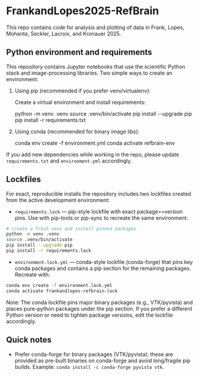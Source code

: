# FrankandLopes2025-RefBrain
This repo contains code for analysis and plotting of data in Frank, Lopes, Mohanta, Seckler, Lacroix, and Kronauer 2025.

## Python environment and requirements

This repository contains Jupyter notebooks that use the scientific Python stack and image-processing libraries. Two simple ways to create an environment:

1) Using pip (recommended if you prefer venv/virtualenv):

	Create a virtual environment and install requirements:

	python -m venv .venv
	source .venv/bin/activate
	pip install --upgrade pip
	pip install -r requirements.txt

2) Using conda (recommended for binary image libs):

	conda env create -f environment.yml
	conda activate refbrain-env

If you add new dependencies while working in the repo, please update `requirements.txt` and `environment.yml` accordingly.

## Lockfiles

For exact, reproducible installs the repository includes two lockfiles created from the active development environment:

- `requirements.lock` — pip-style lockfile with exact package==version pins. Use with pip-tools or pip-sync to recreate the same environment:

```bash
# create a fresh venv and install pinned packages
python -m venv .venv
source .venv/bin/activate
pip install --upgrade pip
pip install -r requirements.lock
```

- `environment.lock.yml` — conda-style lockfile (conda-forge) that pins key conda packages and contains a pip section for the remaining packages. Recreate with:

```bash
conda env create -f environment.lock.yml
conda activate frankandlopes-refbrain-lock
```

Note: The conda lockfile pins major binary packages (e.g., VTK/pyvista) and places pure-python packages under the pip section. If you prefer a different Python version or need to tighten package versions, edit the lockfile accordingly.

## Quick notes

- Prefer conda-forge for binary packages (VTK/pyvista): these are provided as pre-built binaries on conda-forge and avoid long/fragile pip builds. Example: `conda install -c conda-forge pyvista vtk`.
 
